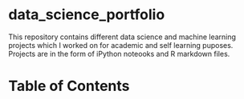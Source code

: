 # data_science_portfolio
This repository contains different data science and machine learning projects which I worked on for academic and self learning puposes. Projects are in the form of iPython noteooks and R markdown files.

# Table of Contents

